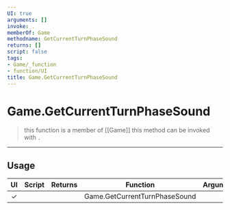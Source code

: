 ```yaml
---
UI: true
arguments: []
invoke: .
memberOf: Game
methodname: GetCurrentTurnPhaseSound
returns: []
script: false
tags:
- Game/_function
- function/UI
title: Game.GetCurrentTurnPhaseSound
---
```

# Game.GetCurrentTurnPhaseSound
> this function is a member of [[Game]]
> this method can be invoked with `.`
-----
## Usage
|  UI | Script | Returns | Function | Arguments |
|:---:|:------:|-------:|:--------:|:---------|
|✓| ||Game.GetCurrentTurnPhaseSound||
